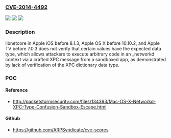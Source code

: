 ### [CVE-2014-4492](https://cve.mitre.org/cgi-bin/cvename.cgi?name=CVE-2014-4492)
![](https://img.shields.io/static/v1?label=Product&message=n%2Fa&color=blue)
![](https://img.shields.io/static/v1?label=Version&message=n%2Fa&color=blue)
![](https://img.shields.io/static/v1?label=Vulnerability&message=n%2Fa&color=brighgreen)

### Description

libnetcore in Apple iOS before 8.1.3, Apple OS X before 10.10.2, and Apple TV before 7.0.3 does not verify that certain values have the expected data type, which allows attackers to execute arbitrary code in an _networkd context via a crafted XPC message from a sandboxed app, as demonstrated by lack of verification of the XPC dictionary data type.

### POC

#### Reference
- http://packetstormsecurity.com/files/134393/Mac-OS-X-Networkd-XPC-Type-Confusion-Sandbox-Escape.html

#### Github
- https://github.com/ARPSyndicate/cve-scores

